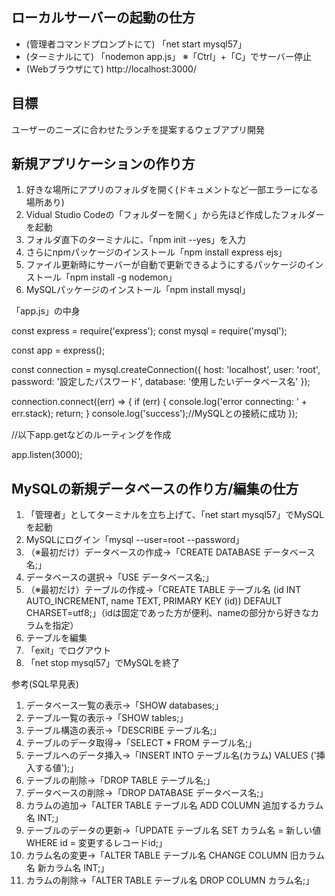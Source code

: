 ## ローカルサーバーの起動の仕方
* (管理者コマンドプロンプトにて)
「net start mysql57」
* (ターミナルにて)
「nodemon app.js」
※「Ctrl」+「C」でサーバー停止
* (Webブラウザにて)
http://localhost:3000/

## 目標
ユーザーのニーズに合わせたランチを提案するウェブアプリ開発

## 新規アプリケーションの作り方
1. 好きな場所にアプリのフォルダを開く(ドキュメントなど一部エラーになる場所あり)
2. Vidual Studio Codeの「フォルダーを開く」から先ほど作成したフォルダーを起動
3. フォルダ直下のターミナルに、「npm init --yes」を入力
4. さらにnpmパッケージのインストール「npm install express ejs」
5. ファイル更新時にサーバーが自動で更新できるようにするパッケージのインストール「npm install -g nodemon」
6. MySQLパッケージのインストール「npm install mysql」

「app.js」の中身

const express = require('express');
const mysql = require('mysql');

const app = express();

const connection = mysql.createConnection({
  host: 'localhost',
  user: 'root',
  password: '設定したパスワード',
  database: '使用したいデータベース名'
});

connection.connect((err) => {
  if (err) {
    console.log('error connecting: ' + err.stack);
    return;
  }
  console.log('success');//MySQLとの接続に成功
});

//以下app.getなどのルーティングを作成

app.listen(3000);

## MySQLの新規データベースの作り方/編集の仕方
1. 「管理者」としてターミナルを立ち上げて、「net start mysql57」でMySQLを起動
2. MySQLにログイン「mysql --user=root --password」
3. （※最初だけ）データベースの作成→「CREATE DATABASE データベース名;」
4. データベースの選択→「USE データベース名;」
5. （※最初だけ）テーブルの作成→「CREATE TABLE テーブル名 (id INT AUTO_INCREMENT, name TEXT, PRIMARY KEY (id)) DEFAULT CHARSET=utf8;」（idは固定であった方が便利、nameの部分から好きなカラムを指定）
6. テーブルを編集
7. 「exit」でログアウト
8. 「net stop mysql57」でMySQLを終了

参考(SQL早見表)
1. データベース一覧の表示→「SHOW databases;」
2. テーブル一覧の表示→「SHOW tables;」
3. テーブル構造の表示→「DESCRIBE テーブル名;」
4. テーブルのデータ取得→「SELECT * FROM テーブル名;」
5. テーブルへのデータ挿入→「INSERT INTO テーブル名(カラム) VALUES ('挿入する値');」
6. テーブルの削除→「DROP TABLE テーブル名;」
7. データベースの削除→「DROP DATABASE データベース名;」
8. カラムの追加→「ALTER TABLE テーブル名 ADD COLUMN 追加するカラム名 INT;」
9. テーブルのデータの更新→「UPDATE テーブル名 SET カラム名 = 新しい値 WHERE id = 変更するレコードid;」
10. カラム名の変更→「ALTER TABLE テーブル名 CHANGE COLUMN 旧カラム名 新カラム名 INT;」
11. カラムの削除→「ALTER TABLE テーブル名 DROP COLUMN カラム名;」
